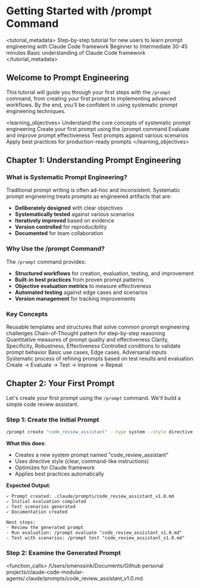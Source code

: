# Getting Started with /prompt Command

<tutorial_metadata>
  <purpose>Step-by-step tutorial for new users to learn prompt engineering with Claude Code framework</purpose>
  <difficulty>Beginner to Intermediate</difficulty>
  <duration>30-45 minutes</duration>
  <prerequisites>Basic understanding of Claude Code framework</prerequisites>
</tutorial_metadata>

## Welcome to Prompt Engineering

This tutorial will guide you through your first steps with the `/prompt` command, from creating your first prompt to implementing advanced workflows. By the end, you'll be confident in using systematic prompt engineering techniques.

<learning_objectives>
  <objective>Understand the core concepts of systematic prompt engineering</objective>
  <objective>Create your first prompt using the /prompt command</objective>
  <objective>Evaluate and improve prompt effectiveness</objective>
  <objective>Test prompts against various scenarios</objective>
  <objective>Apply best practices for production-ready prompts</objective>
</learning_objectives>

## Chapter 1: Understanding Prompt Engineering

### What is Systematic Prompt Engineering?

Traditional prompt writing is often ad-hoc and inconsistent. Systematic prompt engineering treats prompts as engineered artifacts that are:
- **Deliberately designed** with clear objectives
- **Systematically tested** against various scenarios
- **Iteratively improved** based on evidence
- **Version controlled** for reproducibility
- **Documented** for team collaboration

### Why Use the /prompt Command?

The `/prompt` command provides:
- **Structured workflows** for creation, evaluation, testing, and improvement
- **Built-in best practices** from proven prompt patterns
- **Objective evaluation metrics** to measure effectiveness
- **Automated testing** against edge cases and scenarios
- **Version management** for tracking improvements

### Key Concepts

<concepts>
  <concept name="prompt_patterns">
    <definition>Reusable templates and structures that solve common prompt engineering challenges</definition>
    <example>Chain-of-Thought pattern for step-by-step reasoning</example>
  </concept>
  
  <concept name="evaluation_metrics">
    <definition>Quantitative measures of prompt quality and effectiveness</definition>
    <metrics>Clarity, Specificity, Robustness, Effectiveness</metrics>
  </concept>
  
  <concept name="test_scenarios">
    <definition>Controlled conditions to validate prompt behavior</definition>
    <types>Basic use cases, Edge cases, Adversarial inputs</types>
  </concept>
  
  <concept name="iterative_improvement">
    <definition>Systematic process of refining prompts based on test results and evaluation</definition>
    <cycle>Create → Evaluate → Test → Improve → Repeat</cycle>
  </concept>
</concepts>

## Chapter 2: Your First Prompt

Let's create your first prompt using the `/prompt` command. We'll build a simple code review assistant.

### Step 1: Create the Initial Prompt

```bash
/prompt create "code_review_assistant" --type system --style directive --framework claude
```

**What this does**:
- Creates a new system prompt named "code_review_assistant"
- Uses directive style (clear, command-like instructions)
- Optimizes for Claude framework
- Applies best practices automatically

**Expected Output**:
```
✓ Prompt created: .claude/prompts/code_review_assistant_v1.0.md
✓ Initial evaluation completed
✓ Test scenarios generated
✓ Documentation created

Next steps:
- Review the generated prompt
- Run evaluation: /prompt evaluate "code_review_assistant_v1.0.md"
- Test with scenarios: /prompt test "code_review_assistant_v1.0.md"
```

### Step 2: Examine the Generated Prompt

<function_calls>
<invoke name="Read">
<parameter name="file_path">/Users/smenssink/Documents/Github personal projects/claude-code-modular-agents/.claude/prompts/code_review_assistant_v1.0.md